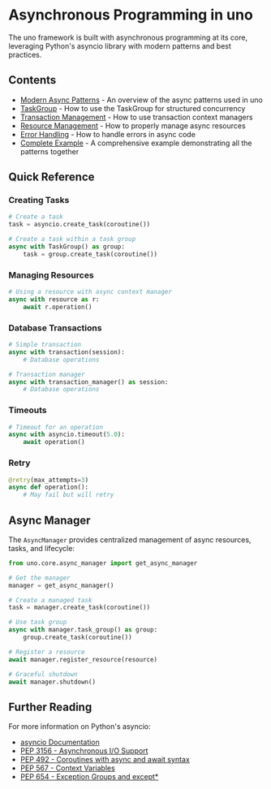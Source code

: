 # Asynchronous Programming in uno

The uno framework is built with asynchronous programming at its core, leveraging Python's asyncio library with modern patterns and best practices.

## Contents

- [Modern Async Patterns](modern_patterns.md) - An overview of the async patterns used in uno
- [TaskGroup](taskgroup.md) - How to use the TaskGroup for structured concurrency
- [Transaction Management](transactions.md) - How to use transaction context managers
- [Resource Management](resources.md) - How to properly manage async resources
- [Error Handling](error_handling.md) - How to handle errors in async code
- [Complete Example](../../examples/modern_async_patterns.py) - A comprehensive example demonstrating all the patterns together

## Quick Reference

### Creating Tasks

```python
# Create a task
task = asyncio.create_task(coroutine())

# Create a task within a task group
async with TaskGroup() as group:
    task = group.create_task(coroutine())
```

### Managing Resources

```python
# Using a resource with async context manager
async with resource as r:
    await r.operation()
```

### Database Transactions

```python
# Simple transaction
async with transaction(session):
    # Database operations

# Transaction manager
async with transaction_manager() as session:
    # Database operations
```

### Timeouts

```python
# Timeout for an operation
async with asyncio.timeout(5.0):
    await operation()
```

### Retry

```python
@retry(max_attempts=3)
async def operation():
    # May fail but will retry
```

## Async Manager

The `AsyncManager` provides centralized management of async resources, tasks, and lifecycle:

```python
from uno.core.async_manager import get_async_manager

# Get the manager
manager = get_async_manager()

# Create a managed task
task = manager.create_task(coroutine())

# Use task group
async with manager.task_group() as group:
    group.create_task(coroutine())

# Register a resource
await manager.register_resource(resource)

# Graceful shutdown
await manager.shutdown()
```

## Further Reading

For more information on Python's asyncio:

- [asyncio Documentation](https://docs.python.org/3/library/asyncio.html)
- [PEP 3156 - Asynchronous I/O Support](https://peps.python.org/pep-3156/)
- [PEP 492 - Coroutines with async and await syntax](https://peps.python.org/pep-0492/)
- [PEP 567 - Context Variables](https://peps.python.org/pep-0567/)
- [PEP 654 - Exception Groups and except*](https://peps.python.org/pep-0654/)